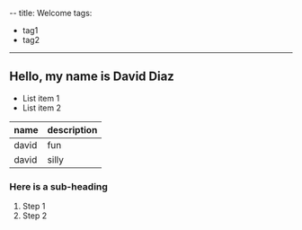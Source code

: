 --
title: Welcome
tags:
- tag1
- tag2
---

## Hello, my name is David Diaz

* List item 1
* List item 2

name | description
-----|------------
david  | fun
david  | silly

### Here is a sub-heading

1. Step 1
2. Step 2